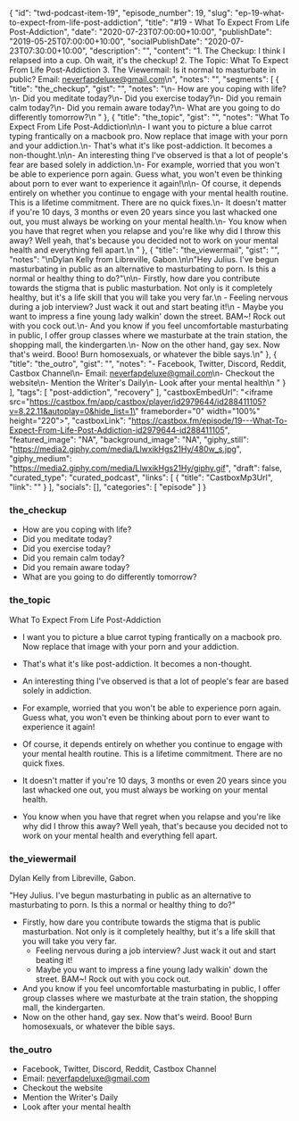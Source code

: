 {
	"id": "twd-podcast-item-19",
	"episode_number": 19,
	"slug": "ep-19-what-to-expect-from-life-post-addiction",
	"title": "#19 - What To Expect From Life Post-Addiction",
	"date": "2020-07-23T07:00:00+10:00",
	"publishDate": "2019-05-25T07:00:00+10:00",
	"socialPublishDate": "2020-07-23T07:30:00+10:00",
	"description": "",
	"content": "1. The Checkup: I think I relapsed into a cup. Oh wait, it's the checkup! 2. The Topic: What To Expect From Life Post-Addiction 3. The Viewermail: Is it normal to masturbate in public? Email: neverfapdeluxe@gmail.com\n",
	"notes": "",
	"segments": [
		{
			"title": "the_checkup",
			"gist": "",
			"notes": "\n- How are you coping with life?\n- Did you meditate today?\n- Did you exercise today?\n- Did you remain calm today?\n- Did you remain aware today?\n- What are you going to do differently tomorrow?\n      "
		},
		{
			"title": "the_topic",
			"gist": "",
			"notes": "What To Expect From Life Post-Addiction\n\n- I want you to picture a blue carrot typing frantically on a macbook pro. Now replace that image with your porn and your addiction.\n- That's what it's like post-addiction. It becomes a non-thought.\n\n- An interesting thing I've observed is that a lot of people's fear are based solely in addiction.\n- For example, worried that you won't be able to experience porn again. Guess what, you won't even be thinking about porn to ever want to experience it again!\n\n- Of course, it depends entirely on whether you continue to engage with your mental health routine. This is a lifetime commitment. There are no quick fixes.\n- It doesn't matter if you're 10 days, 3 months or even 20 years since you last whacked one out, you must always be working on your mental health.\n- You know when you have that regret when you relapse and you're like why did I throw this away? Well yeah, that's because you decided not to work on your mental health and everything fell apart.\n      "
		},
		{
			"title": "the_viewermail",
			"gist": "",
			"notes": "\nDylan Kelly from Libreville, Gabon.\n\n\"Hey Julius. I've begun masturbating in public as an alternative to masturbating to porn. Is this a normal or healthy thing to do?\"\n\n- Firstly, how dare you contribute towards the stigma that is public masturbation. Not only is it completely healthy, but it's a life skill that you will take you very far.\n  - Feeling nervous during a job interview? Just wack it out and start beating it!\n  - Maybe you want to impress a fine young lady walkin' down the street. BAM~! Rock out with you cock out.\n- And you know if you feel uncomfortable masturbating in public, I offer group classes where we masturbate at the train station, the shopping mall, the kindergarten.\n- Now on the other hand, gay sex. Now that's weird. Booo! Burn homosexuals, or whatever the bible says.\n"
		},
		{
			"title": "the_outro",
			"gist": "",
			"notes": "- Facebook, Twitter, Discord, Reddit, Castbox Channel\n- Email: neverfapdeluxe@gmail.com\n- Checkout the website\n- Mention the Writer's Daily\n- Look after your mental health\n      "
		}
	],
	"tags": [
		"post-addiction",
		"recovery"
	],
	"castboxEmbedUrl": "<iframe src=\"https://castbox.fm/app/castbox/player/id2979644/id288411105?v=8.22.11&autoplay=0&hide_list=1\" frameborder=\"0\" width=\"100%\" height=\"220\"></iframe>",
	"castboxLink": "https://castbox.fm/episode/19---What-To-Expect-From-Life-Post-Addiction-id2979644-id288411105",
	"featured_image": "NA",
	"background_image": "NA",
	"giphy_still": "https://media2.giphy.com/media/LlwxikHgs21Hy/480w_s.jpg",
	"giphy_medium": "https://media2.giphy.com/media/LlwxikHgs21Hy/giphy.gif",
	"draft": false,
	"curated_type": "curated_podcast",
	"links": [
		{
			"title": "CastboxMp3Url",
			"link": ""
		}
	],
	"socials": [],
	"categories": [
		"episode"
	]
}

### the_checkup


- How are you coping with life?
- Did you meditate today?
- Did you exercise today?
- Did you remain calm today?
- Did you remain aware today?
- What are you going to do differently tomorrow?
      
### the_topic

What To Expect From Life Post-Addiction

- I want you to picture a blue carrot typing frantically on a macbook pro. Now replace that image with your porn and your addiction.
- That's what it's like post-addiction. It becomes a non-thought.

- An interesting thing I've observed is that a lot of people's fear are based solely in addiction.
- For example, worried that you won't be able to experience porn again. Guess what, you won't even be thinking about porn to ever want to experience it again!

- Of course, it depends entirely on whether you continue to engage with your mental health routine. This is a lifetime commitment. There are no quick fixes.
- It doesn't matter if you're 10 days, 3 months or even 20 years since you last whacked one out, you must always be working on your mental health.
- You know when you have that regret when you relapse and you're like why did I throw this away? Well yeah, that's because you decided not to work on your mental health and everything fell apart.
      
### the_viewermail


Dylan Kelly from Libreville, Gabon.

"Hey Julius. I've begun masturbating in public as an alternative to masturbating to porn. Is this a normal or healthy thing to do?"

- Firstly, how dare you contribute towards the stigma that is public masturbation. Not only is it completely healthy, but it's a life skill that you will take you very far.
  - Feeling nervous during a job interview? Just wack it out and start beating it!
  - Maybe you want to impress a fine young lady walkin' down the street. BAM~! Rock out with you cock out.
- And you know if you feel uncomfortable masturbating in public, I offer group classes where we masturbate at the train station, the shopping mall, the kindergarten.
- Now on the other hand, gay sex. Now that's weird. Booo! Burn homosexuals, or whatever the bible says.

### the_outro

- Facebook, Twitter, Discord, Reddit, Castbox Channel
- Email: neverfapdeluxe@gmail.com
- Checkout the website
- Mention the Writer's Daily
- Look after your mental health
      

